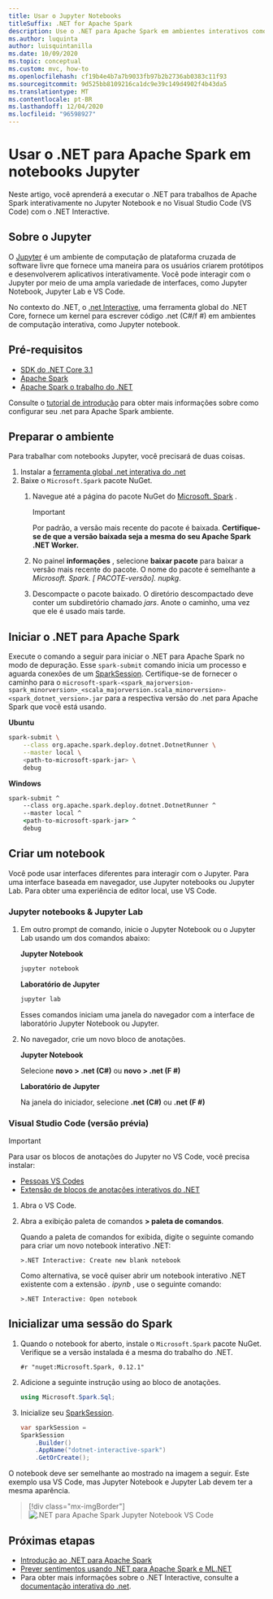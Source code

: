 ```yaml
---
title: Usar o Jupyter Notebooks
titleSuffix: .NET for Apache Spark
description: Use o .NET para Apache Spark em ambientes interativos como Jupyter Notebook, Jupyter Lab ou Visual Studio Code (VS Code)
ms.author: luquinta
author: luisquintanilla
ms.date: 10/09/2020
ms.topic: conceptual
ms.custom: mvc, how-to
ms.openlocfilehash: cf19b4e4b7a7b9033fb97b2b2736ab0383c11f93
ms.sourcegitcommit: 9d525bb8109216ca1dc9e39c149d4902f4b43da5
ms.translationtype: MT
ms.contentlocale: pt-BR
ms.lasthandoff: 12/04/2020
ms.locfileid: "96598927"
---
```

# <a name="use-net-for-apache-spark-in-jupyter-notebooks"></a>Usar o .NET para Apache Spark em notebooks Jupyter

Neste artigo, você aprenderá a executar o .NET para trabalhos de Apache Spark interativamente no Jupyter Notebook e no Visual Studio Code (VS Code) com o .NET Interactive.

## <a name="about-jupyter"></a>Sobre o Jupyter

O [Jupyter](https://jupyter.org/) é um ambiente de computação de plataforma cruzada de software livre que fornece uma maneira para os usuários criarem protótipos e desenvolverem aplicativos interativamente. Você pode interagir com o Jupyter por meio de uma ampla variedade de interfaces, como Jupyter Notebook, Jupyter Lab e VS Code.

No contexto do .NET, o [.net Interactive](https://github.com/dotnet/interactive), uma ferramenta global do .NET Core, fornece um kernel para escrever código .net (C#/f #) em ambientes de computação interativa, como Jupyter notebook.

## <a name="prerequisites"></a>Pré-requisitos

- [SDK do .NET Core 3.1](../../core/install/index.yml)
- [Apache Spark](https://spark.apache.org/downloads.html)
- [Apache Spark o trabalho do .NET](https://github.com/dotnet/spark/releases)

Consulte o [tutorial de introdução](../tutorials/get-started.md) para obter mais informações sobre como configurar seu .net para Apache Spark ambiente.

## <a name="prepare-environment"></a>Preparar o ambiente

Para trabalhar com notebooks Jupyter, você precisará de duas coisas.

1. Instalar a [ferramenta global .net interativa do .net](https://github.com/dotnet/interactive/blob/main/docs/NotebooksLocalExperience.md)
1. Baixe o `Microsoft.Spark` pacote NuGet.
    1. Navegue até a página do pacote NuGet do [Microsoft. Spark](https://www.nuget.org/packages/Microsoft.Spark/) .

        > [!IMPORTANT]
        > Por padrão, a versão mais recente do pacote é baixada. **Certifique-se de que a versão baixada seja a mesma do seu Apache Spark .NET Worker.**

    1. No painel **informações** , selecione **baixar pacote** para baixar a versão mais recente do pacote. O nome do pacote é semelhante a  *Microsoft. Spark. [ PACOTE-versão]. nupkg*.
    1. Descompacte o pacote baixado. O diretório descompactado deve conter um subdiretório chamado *jars*. Anote o caminho, uma vez que ele é usado mais tarde.

## <a name="start-net-for-apache-spark"></a>Iniciar o .NET para Apache Spark

Execute o comando a seguir para iniciar o .NET para Apache Spark no modo de depuração. Esse `spark-submit` comando inicia um processo e aguarda conexões de um [SparkSession](xref:Microsoft.Spark.Sql.SparkSession). Certifique-se de fornecer o caminho para o `microsoft-spark-<spark_majorversion-spark_minorversion>_<scala_majorversion.scala_minorversion>-<spark_dotnet_version>.jar` para a respectiva versão do .net para Apache Spark que você está usando.

**Ubuntu**

```bash
spark-submit \
    --class org.apache.spark.deploy.dotnet.DotnetRunner \
    --master local \
    <path-to-microsoft-spark-jar> \
    debug
```

**Windows**

```cmd
spark-submit ^
    --class org.apache.spark.deploy.dotnet.DotnetRunner ^
    --master local ^
    <path-to-microsoft-spark-jar> ^
    debug
```

## <a name="create-a-notebook"></a>Criar um notebook

Você pode usar interfaces diferentes para interagir com o Jupyter. Para uma interface baseada em navegador, use Jupyter notebooks ou Jupyter Lab. Para obter uma experiência de editor local, use VS Code.

### <a name="jupyter-notebooks--jupyter-lab"></a>Jupyter notebooks & Jupyter Lab

1. Em outro prompt de comando, inicie o Jupyter Notebook ou o Jupyter Lab usando um dos comandos abaixo:

    **Jupyter Notebook**

    ```bash
    jupyter notebook
    ```

    **Laboratório de Jupyter**

    ```bash
    jupyter lab
    ```

    Esses comandos iniciam uma janela do navegador com a interface de laboratório Jupyter Notebook ou Jupyter.

1. No navegador, crie um novo bloco de anotações.

    **Jupyter Notebook**

    Selecione **novo > .net (C#)** ou **novo > .net (F #)**

    **Laboratório de Jupyter**

    Na janela do iniciador, selecione **.net (C#)** ou **.net (F #)**

### <a name="visual-studio-code-preview"></a>Visual Studio Code (versão prévia)

> [!IMPORTANT]
> Para usar os blocos de anotações do Jupyter no VS Code, você precisa instalar:
>
>- [Pessoas VS Codes](https://code.visualstudio.com/insiders/)
>- [Extensão de blocos de anotações interativos do .NET](https://marketplace.visualstudio.com/items?itemName=ms-dotnettools.dotnet-interactive-vscode)

1. Abra o VS Code.
1. Abra a exibição paleta de comandos **> paleta de comandos**.

    Quando a paleta de comandos for exibida, digite o seguinte comando para criar um novo notebook interativo .NET:

    ```text
    >.NET Interactive: Create new blank notebook
    ```

    Como alternativa, se você quiser abrir um notebook interativo .NET existente com a extensão *. ipynb* , use o seguinte comando:

    ```text
    >.NET Interactive: Open notebook
    ```

## <a name="initialize-a-spark-session"></a>Inicializar uma sessão do Spark

1. Quando o notebook for aberto, instale o `Microsoft.Spark` pacote NuGet. Verifique se a versão instalada é a mesma do trabalho do .NET.

    ```text
    #r "nuget:Microsoft.Spark, 0.12.1"
    ```

1. Adicione a seguinte instrução using ao bloco de anotações.

    ```csharp
    using Microsoft.Spark.Sql;
    ```

1. Inicialize seu [SparkSession](xref:Microsoft.Spark.Sql.SparkSession).

    ```csharp
    var sparkSession =
    SparkSession
        .Builder()
        .AppName("dotnet-interactive-spark")
        .GetOrCreate();
    ```

O notebook deve ser semelhante ao mostrado na imagem a seguir. Este exemplo usa VS Code, mas Jupyter Notebook e Jupyter Lab devem ter a mesma aparência.

> [!div class="mx-imgBorder"]
![.NET para Apache Spark Jupyter Notebook VS Code](media/dotnet-spark-jupyter-notebooks/jupyter-notebooks-dotnet-spark-vscode.png)

## <a name="next-steps"></a>Próximas etapas

- [Introdução ao .NET para Apache Spark](../tutorials/get-started.md)
- [Prever sentimentos usando .NET para Apache Spark e ML.NET](../tutorials/ml-sentiment-analysis.md)
- Para obter mais informações sobre o .NET Interactive, consulte a [documentação interativa do .net](https://github.com/dotnet/interactive/blob/main/docs/README.md).

